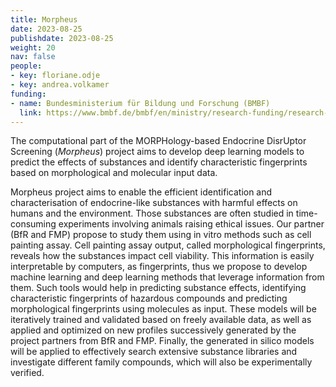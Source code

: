 ```yaml
---
title: Morpheus
date: 2023-08-25
publishdate: 2023-08-25
weight: 20
nav: false
people:
- key: floriane.odje
- key: andrea.volkamer
funding:
- name: Bundesministerium für Bildung und Forschung (BMBF)
  link: https://www.bmbf.de/bmbf/en/ministry/research-funding/research-funding_node.html
---
```


The computational part of the MORPHology-based Endocrine DisrUptor Screening (_Morpheus_) project aims to develop deep learning models to predict the effects of substances and identify characteristic fingerprints based on morphological and molecular input data.

<!--more-->

Morpheus project aims to enable the efficient identification and characterisation of endocrine-like substances with harmful effects on humans and the environment. Those substances are often studied in time-consuming experiments involving animals raising ethical issues. Our partner (BfR and FMP) propose to study them using in vitro methods such as cell painting assay.
Cell painting assay output, called morphological fingerprints, reveals how the substances impact cell viability. This information is easily interpretable by computers, as fingerprints, thus we propose to develop machine learning and deep learning methods that leverage information from them. Such tools would help in predicting substance effects, identifying characteristic fingerprints of hazardous compounds and predicting morphological fingerprints using molecules as input.
These models will be iteratively trained and validated based on freely available data, as well as applied and optimized on new profiles successively generated by the project partners from BfR and FMP. Finally, the generated in silico models will be applied to effectively search extensive substance libraries and investigate different family compounds, which will also be experimentally verified.
